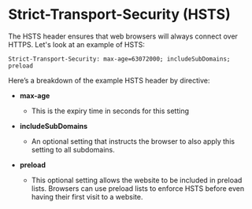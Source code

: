 # Strict-Transport-Security (HSTS)

The HSTS header ensures that web browsers will always connect over HTTPS. Let's look at an example of HSTS:

```http
Strict-Transport-Security: max-age=63072000; includeSubDomains; preload
```

Here’s a breakdown of the example HSTS header by directive:

- **max-age**
  - This is the expiry time in seconds for this setting

- **includeSubDomains**
  - An optional setting that instructs the browser to also apply this setting to all subdomains.

- **preload**
  - This optional setting allows the website to be included in preload lists. Browsers can use preload lists to enforce HSTS before even having their first visit to a website.